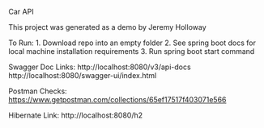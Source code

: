 Car API

This project was generated as a demo by Jeremy Holloway

To Run:
    1. Download repo into an empty folder
    2. See spring boot docs for local machine installation requirements
    3. Run spring boot start command

Swagger Doc Links:
http://localhost:8080/v3/api-docs
http://localhost:8080/swagger-ui/index.html

Postman Checks: https://www.getpostman.com/collections/65ef17517f403071e566

Hibernate Link: http://localhost:8080/h2

